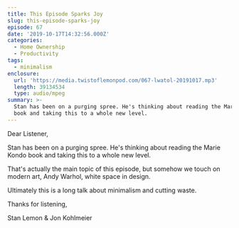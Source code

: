 ```yaml
---
title: This Episode Sparks Joy
slug: this-episode-sparks-joy
episode: 67
date: '2019-10-17T14:32:56.000Z'
categories:
  - Home Ownership
  - Productivity
tags:
  - minimalism
enclosure:
  url: 'https://media.twistoflemonpod.com/067-lwatol-20191017.mp3'
  length: 39134534
  type: audio/mpeg
summary: >-
  Stan has been on a purging spree. He's thinking about reading the Marie Kondo
  book and taking this to a whole new level.
---
```


Dear Listener,

Stan has been on a purging spree. He's thinking about reading the Marie Kondo book and taking this to a whole new level.

That's actually the main topic of this episode, but somehow we touch on modern art, Andy Warhol, white space in design.

Ultimately this is a long talk about minimalism and cutting waste.

Thanks for listening,

Stan Lemon & Jon Kohlmeier

